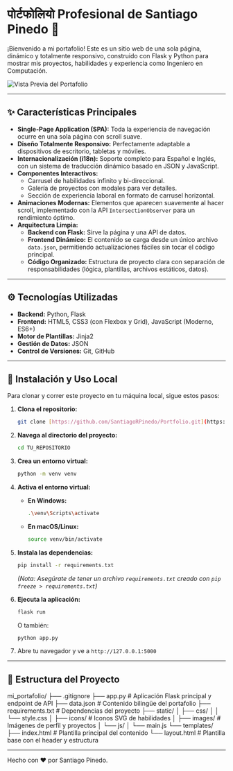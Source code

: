 #  पोर्टफोलियो Profesional de Santiago Pinedo 🚀

¡Bienvenido a mi portafolio! Este es un sitio web de una sola página, dinámico y totalmente responsivo, construido con Flask y Python para mostrar mis proyectos, habilidades y experiencia como Ingeniero en Computación.

![Vista Previa del Portafolio](https://i.imgur.com/a3dffb.jpg)

---

## ✨ Características Principales

-   **Single-Page Application (SPA):** Toda la experiencia de navegación ocurre en una sola página con scroll suave.
-   **Diseño Totalmente Responsivo:** Perfectamente adaptable a dispositivos de escritorio, tabletas y móviles.
-   **Internacionalización (i18n):** Soporte completo para Español e Inglés, con un sistema de traducción dinámico basado en JSON y JavaScript.
-   **Componentes Interactivos:**
    -   Carrusel de habilidades infinito y bi-direccional.
    -   Galería de proyectos con modales para ver detalles.
    -   Sección de experiencia laboral en formato de carrusel horizontal.
-   **Animaciones Modernas:** Elementos que aparecen suavemente al hacer scroll, implementado con la API `IntersectionObserver` para un rendimiento óptimo.
-   **Arquitectura Limpia:**
    -   **Backend con Flask:** Sirve la página y una API de datos.
    -   **Frontend Dinámico:** El contenido se carga desde un único archivo `data.json`, permitiendo actualizaciones fáciles sin tocar el código principal.
    -   **Código Organizado:** Estructura de proyecto clara con separación de responsabilidades (lógica, plantillas, archivos estáticos, datos).

---

## ⚙️ Tecnologías Utilizadas

-   **Backend:** Python, Flask
-   **Frontend:** HTML5, CSS3 (con Flexbox y Grid), JavaScript (Moderno, ES6+)
-   **Motor de Plantillas:** Jinja2
-   **Gestión de Datos:** JSON
-   **Control de Versiones:** Git, GitHub

---

## 🚀 Instalación y Uso Local

Para clonar y correr este proyecto en tu máquina local, sigue estos pasos:

1.  **Clona el repositorio:**
    ```bash
    git clone [https://github.com/SantiagoRPinedo/Portfolio.git](https://github.com/SantiagoRPinedo/Portfolio.git)
    ```

2.  **Navega al directorio del proyecto:**
    ```bash
    cd TU_REPOSITORIO
    ```

3.  **Crea un entorno virtual:**
    ```bash
    python -m venv venv
    ```

4.  **Activa el entorno virtual:**
    -   **En Windows:**
        ```bash
        .\venv\Scripts\activate
        ```
    -   **En macOS/Linux:**
        ```bash
        source venv/bin/activate
        ```

5.  **Instala las dependencias:**
    ```bash
    pip install -r requirements.txt
    ```
    *(Nota: Asegúrate de tener un archivo `requirements.txt` creado con `pip freeze > requirements.txt`)*

6.  **Ejecuta la aplicación:**
    ```bash
    flask run
    ```
    O también:
    ```bash
    python app.py
    ```

7.  Abre tu navegador y ve a `http://127.0.0.1:5000`

---

## 📁 Estructura del Proyecto

mi_portafolio/
├── .gitignore
├── app.py              # Aplicación Flask principal y endpoint de API
├── data.json           # Contenido bilingüe del portafolio
├── requirements.txt    # Dependencias del proyecto
├── static/
│   ├── css/
│   │   └── style.css
│   ├── icons/          # Iconos SVG de habilidades
│   ├── images/         # Imágenes de perfil y proyectos
│   └── js/
│       └── main.js
└── templates/
├── index.html      # Plantilla principal del contenido
└── layout.html     # Plantilla base con el header y estructura

---

Hecho con ❤️ por Santiago Pinedo.